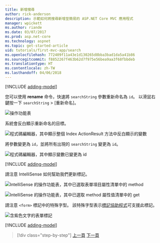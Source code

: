 ```yaml
---
title: 新增搜尋
author: rick-anderson
description: 示範如何將搜尋新增至簡易的 ASP.NET Core MVC 應用程式
manager: wpickett
ms.author: riande
ms.date: 03/07/2017
ms.prod: asp.net-core
ms.technology: aspnet
ms.topic: get-started-article
uid: tutorials/first-mvc-app/search
ms.openlocfilehash: 772409f11a43e1d130265d8bba3bad1da5a41b86
ms.sourcegitcommit: f8852267f463b62d7f975e56bea9aa3f68fbbdeb
ms.translationtype: HT
ms.contentlocale: zh-TW
ms.lasthandoff: 04/06/2018
---
```

[!INCLUDE [adding-model](../../includes/mvc-intro/search1.md)]

您可以使用 **rename** 命令，快速將 `searchString` 參數重新命名為 `id`。 以滑鼠右鍵按一下 `searchString` > [重新命名]。

![操作功能表](search/_static/rename.png)

系統會反白顯示重新命名的目標。

![程式碼編輯器，其中顯示整個 Index ActionResult 方法中反白顯示的變數](search/_static/rename2.png)

將參數變更為 `id`，並將所有出現的 `searchString` 變更為 `id`。

![程式碼編輯器，其中顯示變數已變更為 id](search/_static/rename3.png)

[!INCLUDE [adding-model](../../includes/mvc-intro/search2.md)]

請注意 IntelliSense 如何幫助我們更新標記。

![IntelliSense 的操作功能表，其中已選取表單項目屬性清單中的 method](search/_static/int_m.png)

![IntelliSense 的操作功能表，其中已選取 method 屬性值清單中的 get](search/_static/int_get.png)

請注意 `<form>` 標記中的特殊字型。 該特殊字型表示[標記協助程式](../../mvc/views/tag-helpers/intro.md)可支援此標記。

![含紫色文字的表單標記](search/_static/th_font.png)

[!INCLUDE [adding-model](../../includes/mvc-intro/search3.md)]

> [!div class="step-by-step"]
> [上一頁](controller-methods-views.md)
> [下一頁](new-field.md)  
